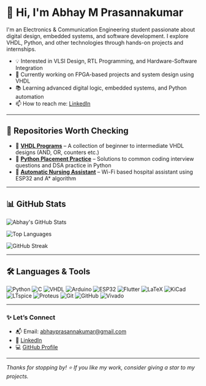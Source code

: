 # 👋 Hi, I'm Abhay M Prasannakumar

I'm an Electronics & Communication Engineering student passionate about digital design, embedded systems, and software development. I explore VHDL, Python, and other technologies through hands-on projects and internships.

- 💡 Interested in VLSI Design, RTL Programming, and Hardware-Software Integration
- 🔭 Currently working on FPGA-based projects and system design using VHDL
- 📚 Learning advanced digital logic, embedded systems, and Python automation
- 📫 How to reach me: [LinkedIn](https://www.linkedin.com/in/abhay-m-prasannakumar)

---

## 📁 Repositories Worth Checking

- 🔌 **[VHDL Programs](https://github.com/abhay-m-prasannakumar/VHDL-PROGRAMS)** – A collection of beginner to intermediate VHDL designs (AND, OR, counters etc.)
- 🐍 **[Python Placement Practice](https://github.com/abhay-m-prasannakumar/python-placement-programs)** – Solutions to common coding interview questions and DSA practice in Python
- 📡 **[Automatic Nursing Assistant](https://github.com/abhay-m-prasannakumar/ESP32-Hospital-Bot)** – Wi-Fi based hospital assistant using ESP32 and A* algorithm

---

## 📊 GitHub Stats

![Abhay's GitHub Stats](https://github-readme-stats.vercel.app/api?username=abhay-m-prasannakumar&show_icons=true&theme=tokyonight)

![Top Languages](https://github-readme-stats.vercel.app/api/top-langs/?username=abhay-m-prasannakumar&layout=compact&theme=tokyonight)

![GitHub Streak](https://streak-stats.demolab.com?user=abhay-m-prasannakumar&theme=tokyonight)

---

## 🛠️ Languages & Tools

![Python](https://img.shields.io/badge/Python-3776AB?style=for-the-badge&logo=python&logoColor=white)
![C](https://img.shields.io/badge/C-00599C?style=for-the-badge&logo=c&logoColor=white)
![VHDL](https://img.shields.io/badge/VHDL-007ACC?style=for-the-badge&logoColor=white)
![Arduino](https://img.shields.io/badge/Arduino-00979D?style=for-the-badge&logo=arduino&logoColor=white)
![ESP32](https://img.shields.io/badge/ESP32-3C3C3C?style=for-the-badge&logo=esphome&logoColor=white)
![Flutter](https://img.shields.io/badge/Flutter-02569B?style=for-the-badge&logo=flutter&logoColor=white)
![LaTeX](https://img.shields.io/badge/LaTeX-008080?style=for-the-badge&logo=latex&logoColor=white)
![KiCad](https://img.shields.io/badge/KiCad-314CB6?style=for-the-badge&logo=kicad&logoColor=white)
![LTspice](https://img.shields.io/badge/LTspice-A4150B?style=for-the-badge&logo=analogdevices&logoColor=white)
![Proteus](https://img.shields.io/badge/Proteus-004C99?style=for-the-badge&logoColor=white)
![Git](https://img.shields.io/badge/Git-F05032?style=for-the-badge&logo=git&logoColor=white)
![GitHub](https://img.shields.io/badge/GitHub-181717?style=for-the-badge&logo=github&logoColor=white)
![Vivado](https://img.shields.io/badge/Vivado-FE7A16?style=for-the-badge&logo=xilinx&logoColor=white)

---

### ✨ Let’s Connect

- 📬 Email: abhayprasannakumar@gmail.com  
- 🔗 [LinkedIn](https://www.linkedin.com/in/abhay-m-prasannakumar)  
- 💻 [GitHub Profile](https://github.com/abhay-m-prasannakumar)

---

*Thanks for stopping by! ⭐ If you like my work, consider giving a star to my projects.*
